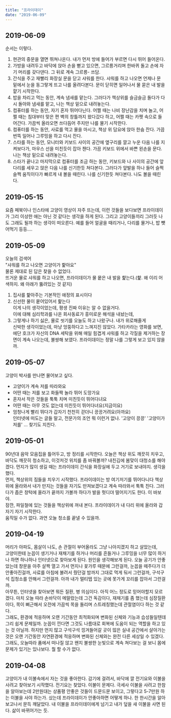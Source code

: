 ```yaml
---
title: "프라이데이"
date: "2019-06-09"
---
```


## 2019-06-09  

순서는 이렇다.

1. 현관의 중문을 열면 뛰쳐나온다. 내가 먼저 방에 들어가 부르면 다시 뛰어 들어온다.
2. 가방을 내려두고 바닥에 앉아 손을 뻗고 있으면, 그르릉거리며 한바퀴 돌고 손에 자기 머리를 갖다댄다. 그 뒤로 계속 그르릉- 쓰담.
3. 간식을 주고 재빨리 화장실 문을 닫고 샤워를 한다. 샤워를 하고 나오면 언제나 문 밑에서 눈을 동그랗게 뜨고 나를 올려다본다. 문이 닫히면 일어나서 물 묻은 내 발을 햩기 시작한다.
4. 밥을 차리고 먹는 동안, 계속 냄새를 맡는다. 그러다가 책상위를 슬금슬금 돌다가 다시 돌아와 냄새를 맡고, 나는 책상 밑으로 내려놓는다.
5. 컴퓨터를 하는 동안, 자기 혼자 뛰어다닌다. 어쩔 때는 나비 장난감을 치며 놀고, 어쩔 때는 침대부터 맞은 편 벽의 창틀까지 왔다갔다 하고, 어쩔 때는 카펫 속으로 들어간다. 가끔씩 올라오면 쓰다듬어 주지만 나를 물기 시작한다.
6. 컴퓨터를 하는 동안, 사료를 먹고 물을 마시고, 책상 위 담요에 앉아 한숨 잔다. 가끔 번뜩 일어나 그루밍을 하고 다시 잔다.
7. 스타를 하는 동안, 모니터와 키보드 사이의 공간에 옆구리를 깔고 누운 다음 나를 지켜보다가, 마우스 선을 미친듯이 잡아 챈다. 가끔 키보드 위에서 바쁜 왼손을 문다. 나는 책상 밑으로 내려놓는다.
8. 스타가 끝나고 마지막으로 컴퓨터를 조금 하는 동안, 키보드와 나 사이의 공간에 앞다리를 세우고 앉은 다음 나를 신기한듯 쳐다본다. 그러다가 앞발을 하나 들어 슬쩍슬쩍 움직이다가 빠르게 내 볼을 때린다. 나를 신기한듯 쳐다본다. 나도 볼을 때린다.

## 2019-05-15

요즘 페북이나 인스타에 고양이 영상이 자주 뜨는데, 이런 것들을 보다보면 프라이데이가 그리 이상한 애는 아닌 것 같다는 생각을 하게 된다. 그리고 고양이들끼리 그러듯 나도 그래도 될까 하는 생각이 떠오른다. 예를 들어 얼굴을 때리거나, 다리를 물거나, 밥 뺏어먹기 등등….

## 2019-05-09

오늘의 검색어  
"샤워를 하고 나오면 고양이가 핥아요"  
물론 제대로 된 답은 찾을 수 없었다.  
뜨거운 물로 샤워를 하고 나오면, 프라이데이가 물 뭍은 내 발을 핥는다.(핥. 왜 이리 어색하지. 왜 아래가 뚫려있는 것 같지)

1. 집사를 핥아주는 기본적인 애정의 표시이다
2. 신선한 물이 뭍어있어서 핥는다  
    이게 나의 생각이었는데, 평생 진짜 이유는 알 수 없을거다.  
    이에 대해 심리학과를 나온 회사동료가 흥미로운 해석을 내놨는데,
3. 그렇게나 하기 싫은, 물로 씻기를 오늘도 하고 나왔구나. 내가 위로해줄게  
    신박한 생각이었는데, 마냥 엉뚱하다고 느껴지진 않았다. 가타카라는 영화를 보면, 에단 호크가 자신의 DNA 세탁을 위해 매일 힘겹게 샤워를 하고 각질을 제거하는 장면이 계속 나오는데, 불쌍해 보였다. 프라이데이는 정말 나를 그렇게 보고 있지 않을까.

## 2019-05-07

고양이 박사를 만나면 물어보고 싶다.

- 고양이가 계속 저를 따라와요
- 어떤 때는 저를 보고 화들짝 놀라 뛰어 도망가요
- 혼자서 작은 것들을 툭툭 치며 미친듯이 뛰어다녀요
- 어떤 때는 아무 것도 없는데 미친듯이 뛰어다녀요(지금이요)
- 엄청나게 빨리 뛰다가 갑자기 천천히 걷더니 끙끙거려요(아까요)  
    인터넷에 떠도는 글들 말고, 전문가의 조언 뭐 이런거 없나. '고양이 끙끙' '고양이가 저를' … 찾기도 지친다.

## 2019-05-01

90년대 음악 모음집을 틀어두고, 방 정리를 시작한다. 오늘은 책상 위도 깨끗히 치우고, 바닥도 깨끗히 청소하고, 이것저것 위치를 좀 바꿔볼까? 내친김에 봄맞이 대청소를 해야겠다. 먼지가 많이 생길 때는 프라이데이 간식을 화장실에 두고 거기로 보내야지. 생각을 했다.  
먼저, 책상위의 짐들을 치우기 시작했다. 프라이데이는 방 여기저기를 뛰어다니다 책상위에 올라와서 내가 만지는 것들을 자기도 만져보겠다고 계속 따라와서 툭툭 친다. 그러다가 좁은 창턱에 올라가 끝까지 가볼까 하다가 발을 헛디뎌 떨어지기도 한다. 이 바보야.  
잠깐, 파일철에 있는 것들을 책상위에 꺼내 본다. 프라이데이가 내 다리 위에 올라와 갑자기 자기 시작한다.  
움직일 수가 없다. 과연 오늘 청소를 끝낼 수 있을까.

## 2019-04-19

머리가 아파도, 몸살이 나도, 손 관절이 부어올라도 그냥 나아지겠지 하고 살았는데,  
고양이한테 눈꼽이 생기거나 재채기를 하거나 머리를 흔들거나 그루밍을 너무 많이 하거나 하면 하나하나 인터넷으로 찾아보게 된다. 원인을 생각해보게 된다. 오늘 공기가 안좋았는데 창문을 아주 살짝 열고 가서 먼지나 꽃가루 때문에 그런걸까, 눈꼽을 떼주다가 더 안좋아진걸까, 사료를 아침에 불려서 줬던걸 밤까지 그대로 먹게 둬서 그런걸까, 구석구석 집청소를 안해서 그런걸까. 아까 내가 멀티탭 있는 곳에 못가게 꼬리를 잡아서 그런걸까.  
아무튼, 인터넷을 찾아보면 뭐든 질환, 병 의심이다. 아직 어느 정도로 믿어야할지 모르겠다. 마치 오늘 따라 손바닥이 메말랐는데 그건 독감이다, 재채기를 좀 했는데 심장질환이다, 목이 뻐근해서 오전에 가끔씩 목을 돌리며 스트레칭했는데 관절염이다 하는 것 같다.  
그래도, 환경에 적응하며 오랜 기간동안 최적화되며 변화된 신체와 기능과 습성들일텐데 그리 쉽게 문제일까. 눈꼽이 낀다면 그것도 나름대로 회복에 도움이 되는 역할을 하고 있는 것 아닐까. 하지만 먼지 많고 구석구석 낑겨들어갈 곳이 많은 실내 공간에서 살아가는 것은 오랜 기간동안 자연환경에 적응하며 변화된 신체와는 완전 다른 세상일 수 있겠다.  
그래도, 오늘따라 품에서 떠나질 않고 왠지 불쌍한 눈빛으로 계속 쳐다보는 걸 보니 몸에 문제가 있기는 있나보다. 뭘 할 수가 없다.

## 2019-04-08

고양이가 내 이불속에서 자는 것을 좋아한다. 감기에 걸려서, 바닥에 깔 전기요와 이불을 사려고 찾아보기 시작했다. 전기요는 찾았다. 이불이 문제다. 극세사 이불을 사려고 한참을 알아보는데 2만원대는 상품평 안좋은 것들이 드문드문 보이고, 그렇다고 5-7만원 하는 이불을 사야 하는가. 샀는데 프라이데이가 안좋아하면 어떻게 하나. 한 한시간을 알아보고나서 문득 깨달았다. 내 이불을 프라이데이에게 넘기고 내가 덮을 새 이불을 사면 된다. 삶이 바뀌어가는 듯.
